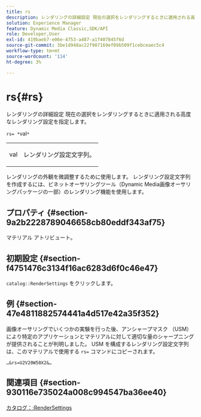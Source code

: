 ```yaml
---
title: rs
description: レンダリングの詳細設定 現在の選択をレンダリングするときに適用される高度なレンダリング設定を指定します。
solution: Experience Manager
feature: Dynamic Media Classic,SDK/API
role: Developer,User
exl-id: 419baeb7-e06e-4753-a487-a1f407845f6d
source-git-commit: 3be1d948ac22f907169ef09b509f1cebceaec5c4
workflow-type: tm+mt
source-wordcount: '114'
ht-degree: 3%

---
```


# rs{#rs}

レンダリングの詳細設定 現在の選択をレンダリングするときに適用される高度なレンダリング設定を指定します。

`rs= *`val`*`

<table id="simpletable_4B028996E5824FC18B9749D1A6A3C2E3"> 
 <tr class="strow"> 
  <td class="stentry"> <p><span class="varname"> val</span> </p> </td> 
  <td class="stentry"> <p>レンダリング設定文字列。 </p></td> 
 </tr> 
</table>

レンダリングの外観を微調整するために使用します。 レンダリング設定文字列を作成するには、ビネットオーサリングツール（Dynamic Media画像オーサリングパッケージの一部）のレンダリング機能を使用します。

## プロパティ {#section-9a2b2228789046658cb80eddf343af75}

マテリアル アトリビュート。

## 初期設定 {#section-f4751476c3134f16ac6283d6f0c46e47}

`catalog::RenderSettings` をクリックします。

## 例 {#section-47e4811882574441a4d517e42a35f352}

画像オーサリングでいくつかの実験を行った後、アンシャープマスク （USM）により特定のアプリケーションとマテリアルに対して適切な量のシャープニングが提供されることが判明しました。 USM を構成するレンダリング設定文字列は、このマテリアルで使用する `rs=` コマンドにコピーされます。

`…&rs=U2V20W50X2&…`

## 関連項目 {#section-930116e735024a008c994547ba36ee40}

[カタログ：:RenderSettings](../../../../../ir-api/material-cat/image-rendering-api-ref/c-ir-material-catalog/c-ir-material-data-reference/r-ir-rendersettings-dataref.md#reference-9ce753ae4096455eadcc12ac064de711)
